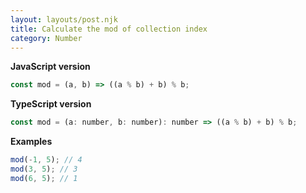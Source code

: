 ```yaml
---
layout: layouts/post.njk
title: Calculate the mod of collection index
category: Number
---
```


**JavaScript version**

```js
const mod = (a, b) => ((a % b) + b) % b;
```

**TypeScript version**

```js
const mod = (a: number, b: number): number => ((a % b) + b) % b;
```

**Examples**

```js
mod(-1, 5); // 4
mod(3, 5); // 3
mod(6, 5); // 1
```
